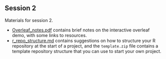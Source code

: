 ## Session 2

Materials for session 2.

- [Overleaf_notes.pdf](./Oveleaf_notes.pdf) contains brief notes on the interactive overleaf demo, with some links to resources.
- [r_repo_structure.md](./r_repo_structure.md) contains suggestions on how to structure your R repository at the start of a project, and the `template.zip` file contains a template repository structure that you can use to start your own project.


